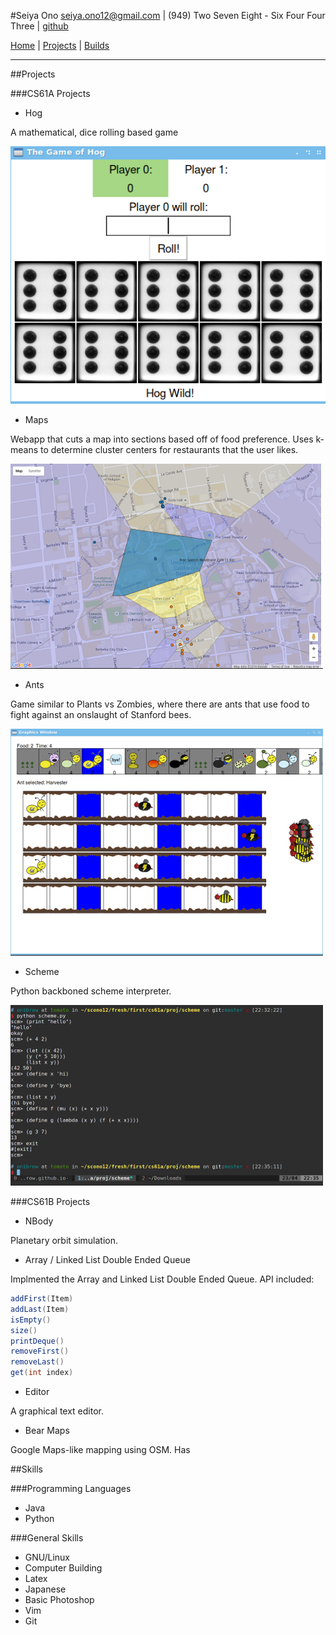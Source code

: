 #Seiya Ono
<seiya.ono12@gmail.com> | (949) Two Seven Eight - Six Four Four Three | [github](https://github.com/onibrow)

[Home](/) | [Projects](/projects.html) | [Builds](/builds.html)

-----

##Projects

###CS61A Projects 

* Hog

A mathematical, dice rolling based game

![Hog](img/hog.png)

* Maps

Webapp that cuts a map into sections based off of food preference. Uses k-means to determine cluster centers for restaurants that the user likes. 

![Maps](img/maps.png)

* Ants

Game similar to Plants vs Zombies, where there are ants that use food to fight against an onslaught of Stanford bees.

![Ants](img/ants.png)

* Scheme

Python backboned scheme interpreter.

![Scheme](img/scheme.png)

###CS61B Projects <a id="CS61B"></a>

* NBody

Planetary orbit simulation.

* Array / Linked List Double Ended Queue

Implmented the Array and Linked List Double Ended Queue. API included:
```java
addFirst(Item)
addLast(Item)
isEmpty()
size()
printDeque()
removeFirst()
removeLast()
get(int index)
```

* Editor

A graphical text editor.

* Bear Maps

Google Maps-like mapping using OSM. Has

##Skills

###Programming Languages

* Java
* Python

###General Skills

* GNU/Linux
* Computer Building
* Latex
* Japanese
* Basic Photoshop
* Vim
* Git 
